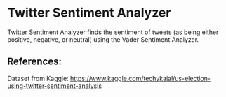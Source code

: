 # Twitter Sentiment Analyzer
Twitter Sentiment Analyzer finds the sentiment of tweets (as being either positive, negative, or neutral) using the Vader Sentiment Analyzer.

## References: 
Dataset from Kaggle: https://www.kaggle.com/techykajal/us-election-using-twitter-sentiment-analysis
